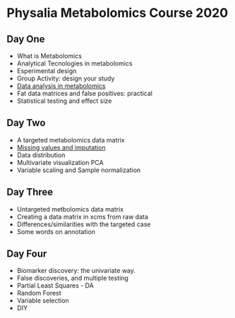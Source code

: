 # Physalia Metabolomics Course 2020

## Day One

* What is Metabolomics
* Analytical Tecnologies in metabolomics
* Esperimental design
* Group Activity: design your study
* [Data analysis in metabolomics](Day1/Metabolomics_data_matrix.html)
* Fat data matrices and false positives: practical
* Statistical testing and effect size

## Day Two

* A targeted metabolomics data matrix
* [Missing values and imputation](Day1/MissingValues.html)
* Data distribution
* Multivariate visualization PCA
* Variable scaling and Sample normalization


## Day Three

* Untargeted metbolomics data matrix
* Creating a data matrix in xcms from raw data
* Differences/similarities with the targeted case
* Some words on annotation

## Day Four

* Biomarker discovery: the univariate way.
* False discoveries, and multiple testing
* Partial Least Squares - DA
* Random Forest
* Variable selection
* DIY




